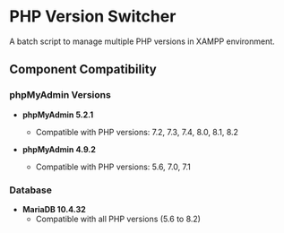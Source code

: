 # PHP Version Switcher

A batch script to manage multiple PHP versions in XAMPP environment.

## Component Compatibility

### phpMyAdmin Versions
- **phpMyAdmin 5.2.1**
  - Compatible with PHP versions: 7.2, 7.3, 7.4, 8.0, 8.1, 8.2

- **phpMyAdmin 4.9.2**
  - Compatible with PHP versions: 5.6, 7.0, 7.1

### Database
- **MariaDB 10.4.32**
  - Compatible with all PHP versions (5.6 to 8.2)